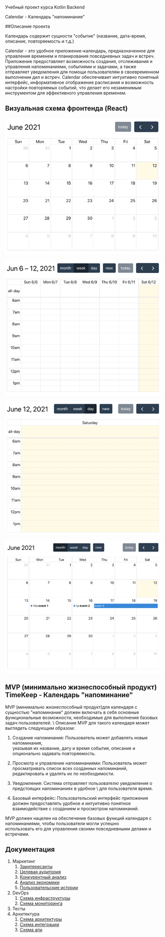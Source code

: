Учебный проект курса Kotlin Backend

Calendar - Календарь "напоминание"

##Описание проекта

Календарь содержит сущности "событие" (название, дата-время, описание, повторяемость и т.д.)

Calendar - это удобное приложение-календарь, предназначенное для управления временем и планирования повседневных 
задач и встреч. Приложение предоставляет возможность создания, отслеживания и управления напоминаниями, событиями и 
задачами, а также отправляет уведомления для помощи пользователям в своевременном выполнении дел и встреч.
Calendar обеспечивает интуитивно понятный интерфейс, информативное отображение расписания и возможность настройки 
повторяемых событий, что делает его незаменимым инструментом для эффективного управления временем.

## Визуальная схема фронтенда (React)

![Макет фронта - месяц](imgs/month.png)

![Макет фронта - неделя](imgs/week.png)

![Макет фронта - день](imgs/day.png)

![Макет фронта - месяц с собятиями](imgs/monthWithEvents.png)

## MVP (минимально жизнеспособный продукт) TimeKeep - Календарь "напоминание"

MVP (минимально жизнеспособный продукт)для календаря с сущностью "напоминание" должен включать в себя основные \
функциональные возможности, необходимые для выполнения базовых задач пользователей. \ 
Описание MVP для такого календаря может выглядеть следующим образом:

1. Создание напоминания: Пользователь может добавлять новые напоминания, \
   указывая их название, дату и время события, описание и опционально задавать повторяемость.

2. Просмотр и управление напоминаниями: Пользователь может просматривать список всех созданных напоминаний, \
   редактировать и удалять их по необходимости.

3. Уведомления: Система отправляет пользователю уведомления о предстоящих напоминаниях в удобное \ 
   для пользователя время.

4. Базовый интерфейс: Пользовательский интерфейс приложения должен предоставлять удобное и интуитивно понятное \
   взаимодействие с созданием и просмотром напоминаний.

MVP должен нацелен на обеспечение базовых функций календаря с напоминаниями, чтобы пользователи могли успешно \
использовать его для управления своими повседневными делами и встречами.

## Документация

1. Маркетинг
    1. [Заинтересанты](./docs/01-marketing/01-stakeholders.md)
    2. [Целевая аудитория](./docs/01-marketing/02-target-audience.md)
    3. [Конкурентный анализ](./docs/01-marketing/03-concurrency.md)
    4. [Анализ экономики](./docs/01-marketing/04-economy.md)
    5. [Пользовательские истории](./docs/01-marketing/05-user-stories.md)
2. DevOps
    1. [Схема инфраструктуры](./docs/02-devops/01-infrastruture.md)
    2. [Схема мониторинга](./docs/02-devops/02-monitoring.md)
3. Тесты
4. Архитектура
   1. [Схема архитектуры](./docs/04-architecture/01-arch.md)
   2. [Схема интеграции](./docs/04-architecture/02-integration.md)
   3. [Схема апи](./docs/04-architecture/03-api.md)